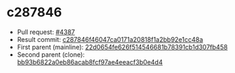 # c287846
- Pull request: [#4387](https://github.com/MarlinFirmware/Marlin/pull/4387)
- Result commit: [c287846f46047ca0171a20818f1a2bb92e1cc48a](https://github.com/MarlinFirmware/Marlin/commit/c287846f46047ca0171a20818f1a2bb92e1cc48a)
- First parent (mainline): [22d0654fe626f514546681b78391cb1d307fb458](https://github.com/MarlinFirmware/Marlin/commit/22d0654fe626f514546681b78391cb1d307fb458)
- Second parent (clone): [bb93b6822a0eb86acab8fcf97ae4eeacf3b0e4d4](https://github.com/MarlinFirmware/Marlin/commit/bb93b6822a0eb86acab8fcf97ae4eeacf3b0e4d4)
